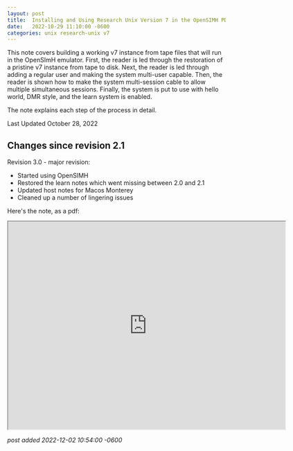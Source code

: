 ```yaml
---
layout:	post
title:	Installing and Using Research Unix Version 7 in the OpenSIMH PDP-11/45 and 11/70 Emulators 3.0
date:	2022-10-29 11:10:00 -0600
categories:	unix research-unix v7
---
```

This note covers building a working v7 instance from tape files that will run in the OpenSImH emulator. First, the reader is led through the restoration of a pristine v7 instance from tape to disk. Next, the reader is led through adding a regular user and making the system multi-user capable. Then, the reader is shown how to make the system multi-session cable to allow multiple simultaneous sessions. Finally, the system is put to use with hello world, DMR style, and the learn system is enabled.

The note explains each step of the process in detail.

<!--more-->

Last Updated October 28, 2022

## Changes since revision 2.1

Revision 3.0 - major revision:

* Started using OpenSIMH
* Restored the learn notes which went missing between 2.0 and 2.1
* Updated host notes for Macos Monterey
* Cleaned up a number of lingering issues

Here's the note, as a pdf:

<iframe allow="autoplay" height="480" src="https://drive.google.com/file/d/14lWUdWdysyq58HKj4huWHdE4KbwuBQHn/preview" width="640"></iframe>

<!--more-->

*post added 2022-12-02 10:54:00 -0600*